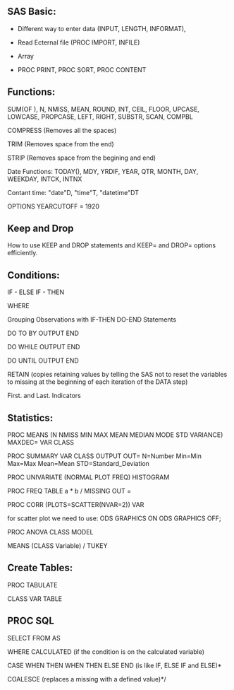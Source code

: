 ## SAS Basic:
- Different way to enter data (INPUT, LENGTH, INFORMAT),

- Read Ecternal file (PROC IMPORT, INFILE)

- Array

- PROC PRINT, PROC SORT, PROC CONTENT

## Functions:
SUM(OF ), N, NMISS, MEAN, ROUND, INT, CEIL, FLOOR, UPCASE, LOWCASE, PROPCASE, LEFT, RIGHT, SUBSTR, SCAN, COMPBL

COMPRESS (Removes all the spaces)

TRIM (Removes space from the end)

STRIP (Removes space from the begining and end)

Date Functions: TODAY(), MDY, YRDIF, YEAR, QTR, MONTH, DAY, WEEKDAY, INTCK, INTNX

Contant time: "date"D, "time"T, "datetime"DT

OPTIONS YEARCUTOFF = 1920

## Keep and Drop
How to use KEEP and DROP statements and KEEP= and DROP= options efficiently.

## Conditions:
IF - ELSE IF - THEN

WHERE

Grouping Observations with IF-THEN DO-END Statements

DO TO BY   OUTPUT END

DO WHILE   OUTPUT END

DO UNTIL   OUTPUT END

RETAIN (copies retaining values by telling the SAS not to reset the variables 
		 to missing at the beginning of each iteration of the DATA step)
		 
First. and Last. Indicators

## Statistics:
PROC MEANS (N NMISS MIN MAX MEAN MEDIAN MODE STD VARIANCE) MAXDEC=         VAR  CLASS
	  
PROC SUMMARY 
        VAR  CLASS  OUTPUT OUT=   	  N=Number Min=Min Max=Max Mean=Mean STD=Standard_Deviation
		  
PROC UNIVARIATE (NORMAL PLOT FREQ)       HISTOGRAM
		  
PROC FREQ            TABLE a * b / MISSING    OUT =
	  
PROC CORR (PLOTS=SCATTER(NVAR=2))              VAR
	      
for scatter plot we need to use:
ODS GRAPHICS ON
ODS GRAPHICS OFF;
	
PROC ANOVA           CLASS  MODEL
	 
MEANS (CLASS Variable) / TUKEY

## Create Tables:
PROC TABULATE

CLASS VAR TABLE

## PROC SQL

SELECT FROM AS 

WHERE CALCULATED (if the condition is on the calculated variable)

CASE WHEN THEN WHEN THEN ELSE END (is like IF, ELSE IF and ELSE)*

COALESCE (replaces a missing with a defined value)*/
